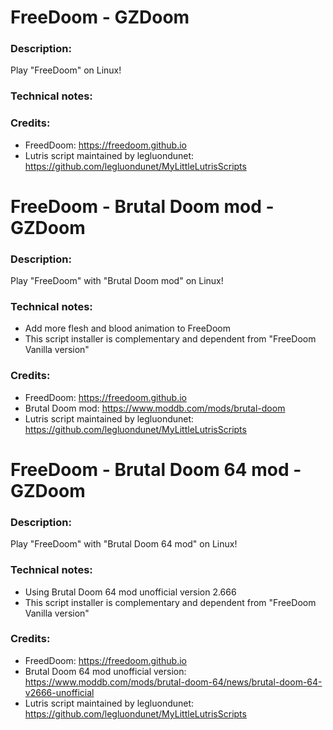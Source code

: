 # FreeDoom - GZDoom
### Description:
Play "FreeDoom" on Linux!
### Technical notes:
### Credits:
- FreedDoom: https://freedoom.github.io
- Lutris script maintained by legluondunet: https://github.com/legluondunet/MyLittleLutrisScripts


# FreeDoom - Brutal Doom mod - GZDoom
### Description:
Play "FreeDoom" with "Brutal Doom mod" on Linux!
### Technical notes:
- Add more flesh and blood animation to FreeDoom
- This script installer is complementary and dependent from  "FreeDoom Vanilla version"
### Credits:
- FreedDoom: https://freedoom.github.io
- Brutal Doom mod: https://www.moddb.com/mods/brutal-doom
- Lutris script maintained by legluondunet: https://github.com/legluondunet/MyLittleLutrisScripts


# FreeDoom - Brutal Doom 64 mod - GZDoom
### Description:
Play "FreeDoom" with "Brutal Doom 64 mod" on Linux!
### Technical notes:
- Using Brutal Doom 64 mod unofficial version 2.666
- This script installer is complementary and dependent from "FreeDoom Vanilla version"
### Credits:
- FreedDoom: https://freedoom.github.io
- Brutal Doom 64 mod unofficial version: https://www.moddb.com/mods/brutal-doom-64/news/brutal-doom-64-v2666-unofficial
- Lutris script maintained by legluondunet: https://github.com/legluondunet/MyLittleLutrisScripts
